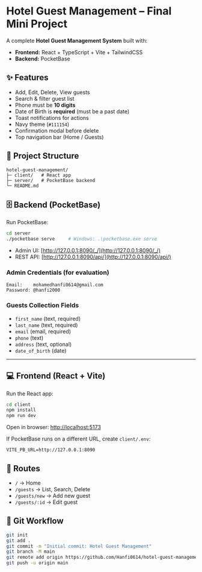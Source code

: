 # Hotel Guest Management – Final Mini Project

A complete **Hotel Guest Management System** built with:
- **Frontend:** React + TypeScript + Vite + TailwindCSS
- **Backend:** PocketBase



## ✨ Features
- Add, Edit, Delete, View guests
- Search & filter guest list
- Phone must be **10 digits**
- Date of Birth is **required** (must be a past date)
- Toast notifications for actions
- Navy theme (`#111154`)
- Confirmation modal before delete
- Top navigation bar (Home / Guests)



## 📂 Project Structure
```
hotel-guest-management/
├─ client/   # React app
├─ server/   # PocketBase backend
└─ README.md
```



## 🗄 Backend (PocketBase)

Run PocketBase:

```bash
cd server
./pocketbase serve     # Windows: .\pocketbase.exe serve
```

- Admin UI: [http://127.0.0.1:8090/_/](http://127.0.0.1:8090/_/)
- REST API: [http://127.0.0.1:8090/api/](http://127.0.0.1:8090/api/)

### Admin Credentials (for evaluation)
```
Email:    mohamedhanfi0614@gmail.com
Password: @hanfi2000
```

### Guests Collection Fields
- `first_name` (text, required)  
- `last_name` (text, required)  
- `email` (email, required)  
- `phone` (text)  
- `address` (text, optional)  
- `date_of_birth` (date)  

---

## 💻 Frontend (React + Vite)

Run the React app:

```bash
cd client
npm install
npm run dev
```

Open in browser: [http://localhost:5173](http://localhost:5173)

If PocketBase runs on a different URL, create `client/.env`:

```
VITE_PB_URL=http://127.0.0.1:8090
```



## 🔗 Routes
- `/` → Home  
- `/guests` → List, Search, Delete  
- `/guests/new` → Add new guest  
- `/guests/:id` → Edit guest  



## 📝 Git Workflow
```bash
git init
git add .
git commit -m "Initial commit: Hotel Guest Management"
git branch -M main
git remote add origin https://github.com/Hanfi0614/hotel-guest-management.git
git push -u origin main
```

